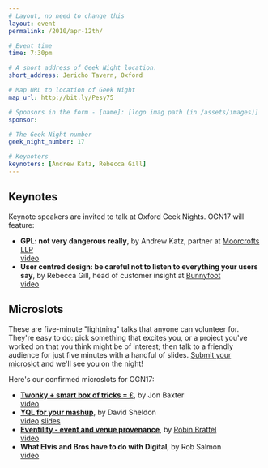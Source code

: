 ```yaml
---
# Layout, no need to change this
layout: event
permalink: /2010/apr-12th/

# Event time
time: 7:30pm

# A short address of Geek Night location. 
short_address: Jericho Tavern, Oxford

# Map URL to location of Geek Night
map_url: http://bit.ly/Pesy75

# Sponsors in the form - [name]: [logo imag path (in /assets/images)]
sponsor: 

# The Geek Night number
geek_night_number: 17

# Keynoters
keynoters: [Andrew Katz, Rebecca Gill]
---
```

<h2>Keynotes</h2>

<p>Keynote speakers are invited to talk at Oxford Geek Nights. OGN17 will feature:</p>

<ul>
<li><strong>GPL: not very dangerous really</strong>, by Andrew Katz, partner at <a href="http://www.moorcrofts.com/" >Moorcrofts LLP</a> <div class="downloads"><a href="http://ogn.s3.amazonaws.com/17-AndrewKatz.mp4">video</a></div></li>
<li><strong>User centred design: be careful not to listen to everything your users say</strong>, by Rebecca Gill, head of customer insight at <a href="http://www.bunnyfoot.com/" >Bunnyfoot</a> <div class="downloads"><a href="http://ogn.s3.amazonaws.com/17-RebeccaGill.mp4">video</a></div></li>
</ul>

<h2>Microslots</h2>

<p>These are five-minute "lightning" talks that anyone can volunteer for. They're easy to do: pick something that excites you, or a project you've worked on that you think might be of interest; then talk to a friendly audience for just five minutes with a handful of slides. <a href="http://natbat.wufoo.com/forms/oxford-geek-night-microslot-proposal/" >Submit your microslot</a> and we'll see you on the night!</p>

<p>Here's our confirmed microslots for OGN17:</p>

<ul>
<li><strong><a href="http://www.smartboxoftricks.com/">Twonky + smart box of tricks = &pound;</a></strong>, by Jon Baxter <div class="downloads"><a href="http://ogn.s3.amazonaws.com/17-JonBaxter.mp4">video</a></div></li>
<li><strong><a href="http://developer.yahoo.com/yql/">YQL for your mashup</a></strong>, by David Sheldon <div class="downloads"><a href="http://ogn.s3.amazonaws.com/17-DavidSheldon.mp4">video</a> <a href="http://docs.google.com/present/view?id=dm6njpj_78hrn8dxdb">slides</a></div></li>
<li><strong><a href="http://www.eventility.co.uk/">Eventility - event and venue provenance</a></strong>, by <a href="http://www.inapub.co.uk/">Robin Brattel</a> <div class="downloads"><a href="http://ogn.s3.amazonaws.com/17-RobinBrattel.mp4">video</a></div></li>
<li><strong>What Elvis and Bros have to do with Digital</strong>, by Rob Salmon <div class="downloads"><a href="http://ogn.s3.amazonaws.com/17-RobSalmon.mp4">video</a></div></li>
</ul>
